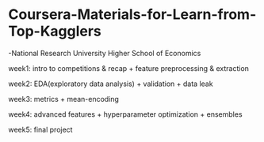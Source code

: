 # Coursera-Materials-for-Learn-from-Top-Kagglers
-National Research University Higher School of Economics

week1: intro to competitions & recap + feature preprocessing & extraction

week2: EDA(exploratory data analysis) + validation + data leak

week3: metrics + mean-encoding

week4: advanced features + hyperparameter optimization + ensembles

week5: final project
